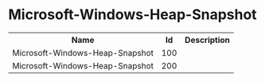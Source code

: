 # Microsoft-Windows-Heap-Snapshot

<table>
<colgroup><col/><col/><col/></colgroup>
<tr><th>Name</th><th>Id</th><th>Description</th></tr>
<tr><td>Microsoft-Windows-Heap-Snapshot</td><td>100</td><td></td></tr>
<tr><td>Microsoft-Windows-Heap-Snapshot</td><td>200</td><td></td></tr>
</table>
